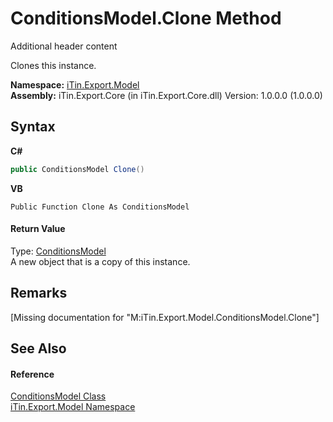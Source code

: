 # ConditionsModel.Clone Method 
Additional header content 

Clones this instance.

**Namespace:**&nbsp;<a href="N_iTin_Export_Model">iTin.Export.Model</a><br />**Assembly:**&nbsp;iTin.Export.Core (in iTin.Export.Core.dll) Version: 1.0.0.0 (1.0.0.0)

## Syntax

**C#**<br />
``` C#
public ConditionsModel Clone()
```

**VB**<br />
``` VB
Public Function Clone As ConditionsModel
```


#### Return Value
Type: <a href="T_iTin_Export_Model_ConditionsModel">ConditionsModel</a><br />A new object that is a copy of this instance.

## Remarks
\[Missing <remarks> documentation for "M:iTin.Export.Model.ConditionsModel.Clone"\]

## See Also


#### Reference
<a href="T_iTin_Export_Model_ConditionsModel">ConditionsModel Class</a><br /><a href="N_iTin_Export_Model">iTin.Export.Model Namespace</a><br />